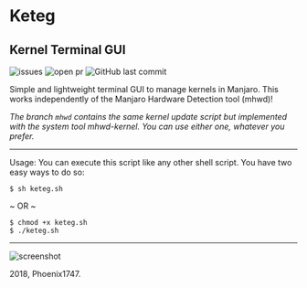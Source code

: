 # Keteg
## Kernel Terminal GUI
![issues](https://img.shields.io/github/issues/Phoenix1747/keteg.svg?style=flat-square) ![open pr](https://img.shields.io/github/issues-pr-raw/phoenix1747/keteg.svg?style=flat-square) ![GitHub last commit](https://img.shields.io/github/last-commit/phoenix1747/keteg.svg?style=flat-square)

Simple and lightweight terminal GUI to manage kernels in Manjaro. This works independently of the Manjaro Hardware Detection tool (mhwd)!

_The branch ```mhwd``` contains the same kernel update script but implemented with the system tool mhwd-kernel. You can use either one, whatever you prefer._

---

Usage: You can execute this script like any other shell script. You have two easy ways to do so:

```
$ sh keteg.sh
```
~ OR ~
```
$ chmod +x keteg.sh
$ ./keteg.sh
```

---

![screenshot](https://phoenix1747.github.io/host/keteg-master.png)

2018, Phoenix1747.
